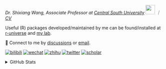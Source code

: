 
<p><em>Dr. Shixiang Wang, Associate Professor at <a href="https://en.csu.edu.cn/">Central South University</a> <img src="https://media.giphy.com/media/WUlplcMpOCEmTGBtBW/giphy.gif" width="30">  ｜ <a href="https://faculty.csu.edu.cn/wangshixiang">CV</a>
</em></p>

Useful (R) packages developed/maintained by me can be found/installed at [r-universe](https://shixiangwang.r-universe.dev/) and [my lab](https://github.com/WangLabCSU).

💬 Connect to me by
[discussions](https://github.com/ShixiangWang/self-study/discussions) or [email](mailto:shixiang1994wang@gmail.com). 

[![bilibili](https://img.shields.io/badge/王诗翔-B站-yellow)](https://space.bilibili.com/11553374) [![wechat](https://img.shields.io/badge/王诗翔-微信公众号-important)](https://shixiangwang.github.io/home/logo/qrcode.jpg) [![zhihu](https://img.shields.io/badge/王诗翔-知乎-blue)](https://www.zhihu.com/people/shixiangwang) [![twitter](https://img.shields.io/badge/WangShxiang-twitter-ff69b4)](https://twitter.com/WangShxiang) [![scholar](https://img.shields.io/badge/ShixiangWang-Scholar-00ffff)](https://scholar.google.com/citations?user=FvNp0NkAAAAJ) 

<details>
 
<summary>GitHub Stats</summary>


<!--START_SECTION:waka-->
**🐱 My GitHub Data** 

> 📦 5.0 MB Used in GitHub's Storage 
 > 
> 🚫 Not Opted to Hire
 > 
> 📜 100 Public Repositories 
 > 
> 🔑 30 Private Repositories 
 > 
**I'm an Early 🐤** 

```text
🌞 Morning                2743 commits        ████░░░░░░░░░░░░░░░░░░░░░   16.94 % 
🌆 Daytime                6902 commits        ███████████░░░░░░░░░░░░░░   42.63 % 
🌃 Evening                5391 commits        ████████░░░░░░░░░░░░░░░░░   33.30 % 
🌙 Night                  1155 commits        ██░░░░░░░░░░░░░░░░░░░░░░░   07.13 % 
```
📅 **I'm Most Productive on Tuesday** 

```text
Monday                   2392 commits        ████░░░░░░░░░░░░░░░░░░░░░   14.77 % 
Tuesday                  2896 commits        ████░░░░░░░░░░░░░░░░░░░░░   17.89 % 
Wednesday                2597 commits        ████░░░░░░░░░░░░░░░░░░░░░   16.04 % 
Thursday                 2747 commits        ████░░░░░░░░░░░░░░░░░░░░░   16.97 % 
Friday                   2400 commits        ████░░░░░░░░░░░░░░░░░░░░░   14.82 % 
Saturday                 1362 commits        ██░░░░░░░░░░░░░░░░░░░░░░░   08.41 % 
Sunday                   1797 commits        ███░░░░░░░░░░░░░░░░░░░░░░   11.10 % 
```


**I Mostly Code in R** 

```text
R                        87 repos            █████████████░░░░░░░░░░░░   53.37 % 
HTML                     25 repos            ████░░░░░░░░░░░░░░░░░░░░░   15.34 % 
Python                   7 repos             █░░░░░░░░░░░░░░░░░░░░░░░░   04.29 % 
SCSS                     4 repos             █░░░░░░░░░░░░░░░░░░░░░░░░   02.45 % 
Lua                      1 repo              ░░░░░░░░░░░░░░░░░░░░░░░░░   00.61 % 
```




 Last Updated on 25/08/2025 18:59:06 UTC
<!--END_SECTION:waka-->

> These Readme stats are generated using github action [awesome-readme-stats](https://github.com/anmol098/waka-readme-stats)

-----

**NOTE: Top languages does not indicate my skill level or anything like that. It is just a metric of which languages have been hosted by me on GitHub based on the usage across repositories.**

</details>
